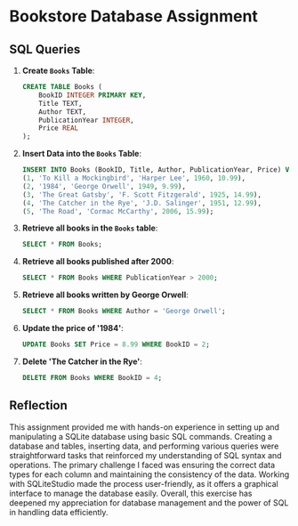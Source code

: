# Bookstore Database Assignment

## SQL Queries

1. **Create `Books` Table**:
    ```sql
    CREATE TABLE Books (
        BookID INTEGER PRIMARY KEY,
        Title TEXT,
        Author TEXT,
        PublicationYear INTEGER,
        Price REAL
    );
    ```

2. **Insert Data into the `Books` Table**:
    ```sql
    INSERT INTO Books (BookID, Title, Author, PublicationYear, Price) VALUES
    (1, 'To Kill a Mockingbird', 'Harper Lee', 1960, 10.99),
    (2, '1984', 'George Orwell', 1949, 9.99),
    (3, 'The Great Gatsby', 'F. Scott Fitzgerald', 1925, 14.99),
    (4, 'The Catcher in the Rye', 'J.D. Salinger', 1951, 12.99),
    (5, 'The Road', 'Cormac McCarthy', 2006, 15.99);
    ```

3. **Retrieve all books in the `Books` table**:
    ```sql
    SELECT * FROM Books;
    ```

4. **Retrieve all books published after 2000**:
    ```sql
    SELECT * FROM Books WHERE PublicationYear > 2000;
    ```

5. **Retrieve all books written by George Orwell**:
    ```sql
    SELECT * FROM Books WHERE Author = 'George Orwell';
    ```

6. **Update the price of '1984'**:
    ```sql
    UPDATE Books SET Price = 8.99 WHERE BookID = 2;
    ```

7. **Delete 'The Catcher in the Rye'**:
    ```sql
    DELETE FROM Books WHERE BookID = 4;
    ```

## Reflection

This assignment provided me with hands-on experience in setting up and manipulating a SQLite database using basic SQL commands. Creating a database and tables, inserting data, and performing various queries were straightforward tasks that reinforced my understanding of SQL syntax and operations. The primary challenge I faced was ensuring the correct data types for each column and maintaining the consistency of the data. Working with SQLiteStudio made the process user-friendly, as it offers a graphical interface to manage the database easily. Overall, this exercise has deepened my appreciation for database management and the power of SQL in handling data efficiently.

